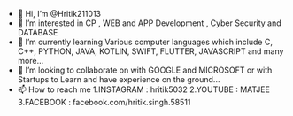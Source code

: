 - 👋 Hi, I’m @Hritik211013
- 👀 I’m interested in CP , WEB and APP Development , Cyber Security and DATABASE
- 🌱 I’m currently learning Various computer languages which include C, C++, PYTHON, JAVA, KOTLIN, SWIFT, FLUTTER, JAVASCRIPT and many more...
- 💞️ I’m looking to collaborate on with GOOGLE and MICROSOFT or with Startups to Learn and have experience on the ground...
- 📫 How to reach me 
     1.INSTAGRAM : hritik5032
		 2.YOUTUBE :  MATJEE
		 3.FACEBOOK : facebook.com/hritik.singh.58511
		 

<!---
Hritik211013/Hritik211013 is a ✨ special ✨ repository because its `README.md` (this file) appears on your GitHub profile.
You can click the Preview link to take a look at your changes.
--->
